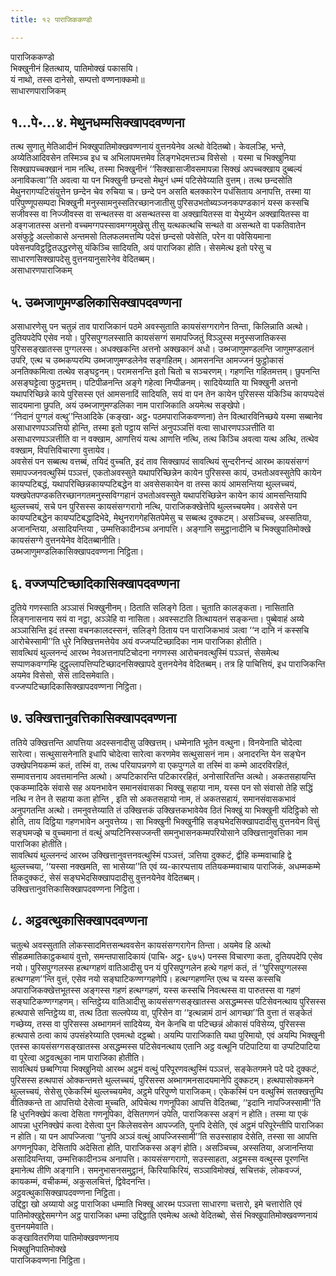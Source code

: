 ```yaml
---
title: १२ पाराजिककण्डो

---
```

पाराजिककण्डो  
भिक्खुनीनं हितत्थाय, पातिमोक्खं पकासयि।  
यं नाथो, तस्स दानेसो, सम्पत्तो वण्णनाक्कमो॥  
साधारणपाराजिकम्  


## १…पे॰…४. मेथुनधम्मसिक्खापदवण्णना

तत्थ सुणातु मेतिआदीनं भिक्खुपातिमोक्खवण्णनायं वुत्तनयेनेव अत्थो वेदितब्बो। केवलञ्हि, भन्ते, अय्येतिआदिवसेन तस्मिञ्च इध च अभिलापमत्तमेव लिङ्गभेदमत्तञ्च विसेसो । यस्मा च भिक्खुनिया सिक्खापच्चक्खानं नाम नत्थि, तस्मा भिक्खुनीनं ‘‘सिक्खासाजीवसमापन्ना सिक्खं अपच्चक्खाय दुब्बल्यं अनाविकत्वा’’ति अवत्वा या पन भिक्खुनी छन्दसो मेथुनं धम्मं पटिसेवेय्याति वुत्तम्। तत्थ छन्दसोति मेथुनरागप्पटिसंयुत्तेन छन्देन चेव रुचिया च। छन्दे पन असति बलक्कारेन पधंसिताय अनापत्ति, तस्मा या परिपुण्णूपसम्पदा भिक्खुनी मनुस्सामनुस्सतिरच्छानजातीसु पुरिसउभतोब्यञ्जनकपण्डकानं यस्स कस्सचि सजीवस्स वा निज्जीवस्स वा सन्थतस्स वा असन्थतस्स वा अक्खायितस्स वा येभुय्येन अक्खायितस्स वा अङ्गजातस्स अत्तनो वच्चमग्गपस्सावमग्गमुखेसु तीसु यत्थकत्थचि सन्थते वा असन्थते वा पकतिवातेन असंफुट्ठे अल्लोकासे अन्तमसो तिलफलमत्तम्पि पदेसं छन्दसो पवेसेति, परेन वा पवेसियमाना पवेसनपविट्ठट्ठितउद्धरणेसु यंकिञ्चि सादियति, अयं पाराजिका होति। सेसमेत्थ इतो परेसु च साधारणसिक्खापदेसु वुत्तनयानुसारेनेव वेदितब्बम्।  
असाधारणपाराजिकम्  


## ५. उब्भजाणुमण्डलिकासिक्खापदवण्णना

असाधारणेसु पन चतुन्नं ताव पाराजिकानं पठमे अवस्सुताति कायसंसग्गरागेन तिन्ता, किलिन्नाति अत्थो। दुतियपदेपि एसेव नयो। पुरिसपुग्गलस्साति कायसंसग्गं समापज्जितुं विञ्ञुस्स मनुस्सजातिकस्स पुरिससङ्खातस्स पुग्गलस्स। अधक्खकन्ति अत्तनो अक्खकानं अधो। उब्भजाणुमण्डलन्ति जाणुमण्डलानं उपरि, एत्थ च उब्भकप्परम्पि उब्भजाणुमण्डलेनेव सङ्गहितम्। आमसनन्ति आमज्जनं फुट्ठोकासं अनतिक्कमित्वा तत्थेव सङ्घट्टनम्। परामसनन्ति इतो चितो च सञ्चरणम्। गहणन्ति गहितमत्तम्। छुपनन्ति असङ्घट्टेत्वा फुट्ठमत्तम्। पटिपीळनन्ति अङ्गे गहेत्वा निप्पीळनम्। सादियेय्याति या भिक्खुनी अत्तनो यथापरिच्छिन्ने काये पुरिसस्स एतं आमसनादिं सादियति, सयं वा पन तेन कायेन पुरिसस्स यंकिञ्चि कायप्पदेसं सादयमाना छुपति, अयं उब्भजाणुमण्डलिका नाम पाराजिकाति अयमेत्थ सङ्खेपो।  
‘‘निदानं पुग्गलं वत्थु’’न्तिआदिके (कङ्खा॰ अट्ठ॰ पठमपाराजिकवण्णना) तेन वित्थारविनिच्छये यस्मा सब्बानेव असाधारणपञ्ञत्तियो होन्ति, तस्मा इतो पट्ठाय सन्तिं अनुपञ्ञत्तिं वत्वा साधारणपञ्ञत्तीति वा असाधारणपञ्ञत्तीति वा न वक्खाम, आणत्तियं यत्थ आणत्ति नत्थि, तत्थ किञ्चि अवत्वा यत्थ अत्थि, तत्थेव वक्खाम, विपत्तिविचारणा वुत्तायेव।  
अवसेसं पन सब्बत्थ वत्तब्बं, तयिदं वुच्चति, इदं ताव सिक्खापदं सावत्थियं सुन्दरीनन्दं आरब्भ कायसंसग्गं समापज्जनवत्थुस्मिं पञ्ञत्तं, एकतोअवस्सुते यथापरिच्छिन्नेन कायेन पुरिसस्स कायं, उभतोअवस्सुतेपि कायेन कायप्पटिबद्धं, यथापरिच्छिन्नकायप्पटिबद्धेन वा अवसेसकायेन वा तस्स कायं आमसन्तिया थुल्लच्चयं, यक्खपेतपण्डकतिरच्छानगतमनुस्सविग्गहानं उभतोअवस्सुते यथापरिच्छिन्नेन कायेन कायं आमसन्तियापि थुल्लच्चयं, सचे पन पुरिसस्स कायसंसग्गरागो नत्थि, पाराजिकक्खेत्तेपि थुल्लच्चयमेव। अवसेसे पन कायप्पटिबद्धेन कायप्पटिबद्धादिभेदे, मेथुनरागगेहसितपेमेसु च सब्बत्थ दुक्कटम्। असञ्चिच्च, अस्सतिया, अजानन्तिया, असादियन्तिया , उम्मत्तिकादीनञ्च अनापत्ति। अङ्गानि समुट्ठानादीनि च भिक्खुपातिमोक्खे कायसंसग्गे वुत्तनयेनेव वेदितब्बानीति।  
उब्भजाणुमण्डलिकासिक्खापदवण्णना निट्ठिता।  


## ६. वज्जप्पटिच्छादिकासिक्खापदवण्णना

दुतिये गणस्साति अञ्ञासं भिक्खुनीनम्। ठिताति सलिङ्गे ठिता। चुताति कालङ्कता। नासिताति लिङ्गनासनाय सयं वा नट्ठा, अञ्ञेहि वा नासिता। अवस्सटाति तित्थायतनं सङ्कन्ता। पुब्बेवाहं अय्ये अञ्ञासिन्ति इदं तस्सा वचनकालदस्सनं, सलिङ्गे ठिताय पन पाराजिकभावं ञत्वा ‘‘न दानि नं कस्सचि आरोचेस्सामी’’ति धुरे निक्खित्तमत्तेयेव अयं वज्जप्पटिच्छादिका नाम पाराजिका होतीति।  
सावत्थियं थुल्लनन्दं आरब्भ नेवअत्तनापटिचोदना नगणस्स आरोचनवत्थुस्मिं पञ्ञत्तं, सेसमेत्थ सप्पाणकवग्गम्हि दुट्ठुल्लापत्तिप्पटिच्छादनसिक्खापदे वुत्तनयेनेव वेदितब्बम्। तत्र हि पाचित्तियं, इध पाराजिकन्ति अयमेव विसेसो, सेसं तादिसमेवाति।  
वज्जप्पटिच्छादिकासिक्खापदवण्णना निट्ठिता।  


## ७. उक्खित्तानुवत्तिकासिक्खापदवण्णना

ततिये उक्खित्तन्ति आपत्तिया अदस्सनादीसु उक्खित्तम्। धम्मेनाति भूतेन वत्थुना। विनयेनाति चोदेत्वा सारेत्वा। सत्थुसासनेनाति इधापि चोदेत्वा सारेत्वा करणमेव सत्थुसासनं नाम। अनादरन्ति येन सङ्घेन उक्खेपनियकम्मं कतं, तस्मिं वा, तत्थ परियापन्नगणे वा एकपुग्गले वा तस्मिं वा कम्मे आदरविरहितं, सम्मावत्तनाय अवत्तमानन्ति अत्थो। अप्पटिकारन्ति पटिकाररहितं, अनोसारितन्ति अत्थो। अकतसहायन्ति एककम्मादिके संवासे सह अयनभावेन समानसंवासका भिक्खू सहाया नाम, यस्स पन सो संवासो तेहि सद्धिं नत्थि न तेन ते सहाया कता होन्ति , इति सो अकतसहायो नाम, तं अकतसहायं, समानसंवासकभावं अनुपगतन्ति अत्थो। तमनुवत्तेय्याति तं उक्खित्तकं उक्खित्तकभावेयेव ठितं भिक्खुं या भिक्खुनी यंदिट्ठिको सो होति, ताय दिट्ठिया गहणभावेन अनुवत्तेय्य। सा भिक्खुनी भिक्खुनीहि सङ्घभेदसिक्खापदादीसु वुत्तनयेन विसुं सङ्घमज्झे च वुच्चमाना तं वत्थुं अप्पटिनिस्सज्जन्ती समनुभासनकम्मपरियोसाने उक्खित्तानुवत्तिका नाम पाराजिका होतीति।  
सावत्थियं थुल्लनन्दं आरब्भ उक्खित्तानुवत्तनवत्थुस्मिं पञ्ञत्तं, ञत्तिया दुक्कटं, द्वीहि कम्मवाचाहि द्वे थुल्लच्चया, ‘‘यस्सा नक्खमति, सा भासेय्या’’ति एवं य्य-कारप्पत्ताय ततियकम्मवाचाय पाराजिकं, अधम्मकम्मे तिकदुक्कटं, सेसं सङ्घभेदसिक्खापदादीसु वुत्तनयेनेव वेदितब्बम्।  
उक्खित्तानुवत्तिकासिक्खापदवण्णना निट्ठिता।  


## ८. अट्ठवत्थुकासिक्खापदवण्णना

चतुत्थे अवस्सुताति लोकस्सादमित्तसन्थववसेन कायसंसग्गरागेन तिन्ता। अयमेव हि अत्थो सीहळमातिकाट्ठकथायं वुत्तो, समन्तपासादिकायं (पाचि॰ अट्ठ॰ ६७५) पनस्स विचारणा कता, दुतियपदेपि एसेव नयो। पुरिसपुग्गलस्स हत्थग्गहणं वातिआदीसु पन यं पुरिसपुग्गलेन हत्थे गहणं कतं, तं ‘‘पुरिसपुग्गलस्स हत्थग्गहण’’न्ति वुत्तं, एसेव नयो सङ्घाटिकण्णग्गहणेपि। हत्थग्गहणन्ति एत्थ च यस्स कस्सचि अपाराजिकक्खेत्तभूतस्स अङ्गस्स गहणं हत्थग्गहणं, यस्स कस्सचि निवत्थस्स वा पारुतस्स वा गहणं सङ्घाटिकण्णग्गहणम्। सन्तिट्ठेय्य वातिआदीसु कायसंसग्गसङ्खातस्स असद्धम्मस्स पटिसेवनत्थाय पुरिसस्स हत्थपासे सन्तिट्ठेय्य वा, तत्थ ठिता सल्लपेय्य वा, पुरिसेन वा ‘‘इत्थन्नामं ठानं आगच्छा’’ति वुत्ता तं सङ्केतं गच्छेय्य, तस्स वा पुरिसस्स अब्भागमनं सादियेय्य, येन केनचि वा पटिच्छन्नं ओकासं पविसेय्य, पुरिसस्स हत्थपासे ठत्वा कायं उपसंहरेय्याति एवमत्थो दट्ठब्बो। अयम्पि पाराजिकाति यथा पुरिमायो, एवं अयम्पि भिक्खुनी एतस्स कायसंसग्गसङ्खातस्स असद्धम्मस्स पटिसेवनत्थाय एतानि अट्ठ वत्थूनि पटिपाटिया वा उप्पटिपाटिया वा पूरेत्वा अट्ठवत्थुका नाम पाराजिका होतीति।  
सावत्थियं छब्बग्गिया भिक्खुनियो आरब्भ अट्ठमं वत्थुं परिपूरणवत्थुस्मिं पञ्ञत्तं, सङ्केतगमने पदे पदे दुक्कटं, पुरिसस्स हत्थपासं ओक्कन्तमत्ते थुल्लच्चयं, पुरिसस्स अब्भागमनसादयमानेपि दुक्कटम्। हत्थपासोक्कमने थुल्लच्चयं, सेसेसु एकेकस्मिं थुल्लच्चयमेव, अट्ठमे परिपुण्णे पाराजिकम्। एकेकस्मिं पन वत्थुस्मिं सतक्खत्तुम्पि वीतिक्कन्ते ता आपत्तियो देसेत्वा मुच्चति, अपिचेत्थ गणनूपिका आपत्ति वेदितब्बा, ‘‘इदानि नापज्जिस्सामी’’ति हि धुरनिक्खेपं कत्वा देसिता गणनूपिका, देसितगणनं उपेति, पाराजिकस्स अङ्गं न होति। तस्मा या एकं आपन्ना धुरनिक्खेपं कत्वा देसेत्वा पुन किलेसवसेन आपज्जति, पुनपि देसेति, एवं अट्ठमं परिपूरेन्तीपि पाराजिका न होति। या पन आपज्जित्वा ‘‘पुनपि अञ्ञं वत्थुं आपज्जिस्सामी’’ति सउस्साहाव देसेति, तस्सा सा आपत्ति अगणनूपिका, देसितापि अदेसिता होति, पाराजिकस्स अङ्गं होति। असञ्चिच्च, अस्सतिया, अजानन्तिया असादियन्तिया, उम्मत्तिकादीनञ्च अनापत्ति। कायसंसग्गरागो, सउस्साहता, अट्ठमस्स वत्थुस्स पूरणन्ति इमानेत्थ तीणि अङ्गानि। समनुभासनसमुट्ठानं, किरियाकिरियं, सञ्ञाविमोक्खं, सचित्तकं, लोकवज्जं, कायकम्मं, वचीकम्मं, अकुसलचित्तं, द्विवेदनन्ति।  
अट्ठवत्थुकासिक्खापदवण्णना निट्ठिता।  
उद्दिट्ठा खो अय्यायो अट्ठ पाराजिका धम्माति भिक्खू आरब्भ पञ्ञत्ता साधारणा चत्तारो, इमे चत्तारोति एवं पातिमोक्खुद्देसमग्गेन अट्ठ पाराजिका धम्मा उद्दिट्ठाति एवमेत्थ अत्थो वेदितब्बो, सेसं भिक्खुपातिमोक्खवण्णनायं वुत्तनयमेवाति।  
कङ्खावितरणिया पातिमोक्खवण्णनाय  
भिक्खुनिपातिमोक्खे  
पाराजिकवण्णना निट्ठिता।  